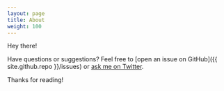 ```yaml
---
layout: page
title: About
weight: 100
---
```


<p class="message">
  Hey there!
</p>

Have questions or suggestions? Feel free to [open an issue on GitHub]({{ site.github.repo }}/issues) or [ask me on Twitter](https://twitter.com/kumbhare).

Thanks for reading!